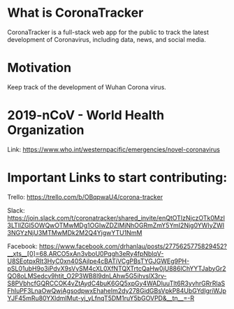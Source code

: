 # What is CoronaTracker
CoronaTracker is a full-stack web app for the public to track the latest development of Coronavirus, including data, news, and social media.

# Motivation
Keep track of the development of Wuhan Corona virus.

# 2019-nCoV - World Health Organization
Link: https://www.who.int/westernpacific/emergencies/novel-coronavirus

# Important Links to start contributing:
Trello: https://trello.com/b/OBqpwaU4/corona-tracker

Slack: https://join.slack.com/t/coronatracker/shared_invite/enQtOTIzNjczOTk0MzI3LTllZGI5OWQwOTMwMDg1OGIwZDZlMjNhOGRmZmY5YmI2Njg0YWIyZWI3NGYzNjU3MTMwMDk2M2Q4YjgwYTU1NmM

Facebook: https://www.facebook.com/drhanlau/posts/2775625775829452?__xts__[0]=68.ARCO5xAn3vboU0Pqgh3eRy4fpNblqV-U8SEotpxRIt3HyC0xn40SAjlpe4cBATiVCgPBsTYGJGWEg9PH-pSL01ubH9o3iPdvX9sVySM4cXL0XfNTQXTrtcQaHw0jU886lChYYTJabyGr2QO8oLMSedcv9htit_O2P3WB8l9dnLAhw5G5ihvslX3rv-S8PVbhcfGQRCCOK4vZtAydC4buK6GQ5xpGy4WADluuTlt6R3yvhrGRrRlaSFhIuPF3LnaOwQwjAgsodpwxEhaheIm2dy278GidGBsVpkP84UbGYdIgriWJpYJF45mRu80YXldmIMut-yj_yLfnqT5DM1ruY5bGOVPD&__tn__=-R
